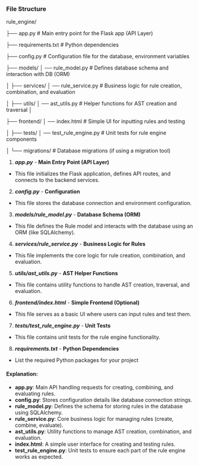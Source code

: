 ### File Structure   

rule_engine/


├── app.py                # Main entry point for the Flask app (API Layer)

├── requirements.txt       # Python dependencies

├── config.py              # Configuration file for the database, environment variables


├── models/
│   ── rule_model.py      # Defines database schema and interaction with DB (ORM)

│
├── services/
│   ── rule_service.py    # Business logic for rule creation, combination, and evaluation

│
├── utils/
│   ── ast_utils.py       # Helper functions for AST creation and traversal
│

├── frontend/
│   ── index.html         # Simple UI for inputting rules and testing

│
├── tests/
│   ── test_rule_engine.py  # Unit tests for rule engine components

│
└── migrations/            # Database migrations (if using a migration tool)

1. ***app.py*** - **Main Entry Point (API Layer)**
   
- This file initializes the Flask application, defines API routes, and connects to the backend services.

2. ***config.py*** - **Configuration**

- This file stores the database connection and environment configuration.

3. ***models/rule_model.py*** - **Database Schema (ORM)**

- This file defines the Rule model and interacts with the database using an ORM (like SQLAlchemy).

4. ***services/rule_service.py*** - **Business Logic for Rules**

- This file implements the core logic for rule creation, combination, and evaluation.


5. ***utils/ast_utils.py*** - **AST Helper Functions**

- This file contains utility functions to handle AST creation, traversal, and evaluation.

6. ***frontend/index.html*** - **Simple Frontend (Optional)**

- This file serves as a basic UI where users can input rules and test them.

7. ***tests/test_rule_engine.py*** - **Unit Tests**

- This file contains unit tests for the rule engine functionality.

8. ***requirements.txt*** - **Python Dependencies**

- List the required Python packages for your project

#### Explanation:
- **app.py**: Main API handling requests for creating, combining, and evaluating rules.
- **config.py**: Stores configuration details like database connection strings.
- **rule_model.py**: Defines the schema for storing rules in the database using SQLAlchemy.
- **rule_service.py**: Core business logic for managing rules (create, combine, evaluate).
- **ast_utils.py**: Utility functions to manage AST creation, combination, and evaluation.
- **index.html**: A simple user interface for creating and testing rules.
- **test_rule_engine.py**: Unit tests to ensure each part of the rule engine works as expected.
